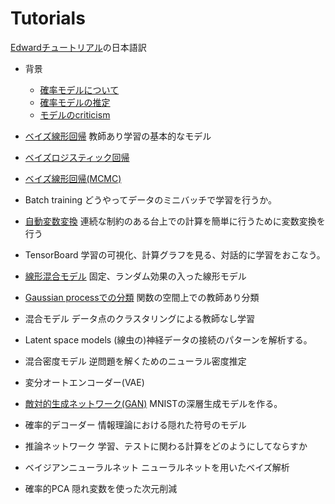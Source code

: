 # Tutorials
[Edwardチュートリアル](http://edwardlib.org/tutorials/)の日本語訳

- 背景
  - [確率モデルについて](ProbablisticModels.ipynb)
  - [確率モデルの推定](Inference.ipynb)
  - [モデルのcriticism](Criticism.ipynb)

- [ベイズ線形回帰](BayesianLinearRegression.ipynb)   教師あり学習の基本的なモデル

- [ベイズロジスティック回帰](BayesianLogisticRegression.ipynb)

- [ベイズ線形回帰(MCMC)](BayesianLinearRegression_MCMC.ipynb)

- Batch training
どうやってデータのミニバッチで学習を行うか。

- [自動変数変換](automated_transformations.ipynb)
連続な制約のある台上での計算を簡単に行うために変数変換を行う

- TensorBoard
学習の可視化、計算グラフを見る、対話的に学習をおこなう。

- [線形混合モデル](LinearMixedEffect.ipynb)
固定、ランダム効果の入った線形モデル

- [Gaussian processでの分類](GaussianProcess.ipynb)
関数の空間上での教師あり分類　

- 混合モデル
データ点のクラスタリングによる教師なし学習

- Latent space models
(線虫の)神経データの接続のパターンを解析する。

- 混合密度モデル
逆問題を解くためのニューラル密度推定

- 変分オートエンコーダー(VAE)

- [敵対的生成ネットワーク(GAN)](GAN.ipynb)
MNISTの深層生成モデルを作る。

- 確率的デコーダー
情報理論における隠れた符号のモデル

- 推論ネットワーク
学習、テストに関わる計算をどのようにしてならすか

- ベイジアンニューラルネット
ニューラルネットを用いたベイズ解析

- 確率的PCA
隠れ変数を使った次元削減
